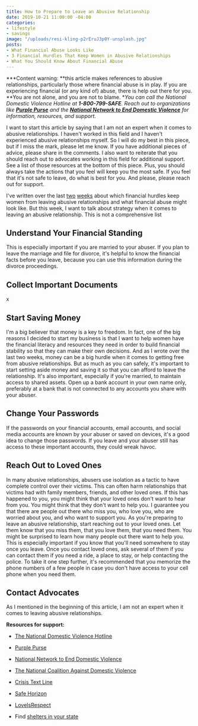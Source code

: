 ```yaml
---
title: How to Prepare to Leave an Abusive Relationship
date: 2019-10-21 11:00:00 -04:00
categories:
- lifestyle
- savings
image: "/uploads/resi-kling-p2rEruJ3p0Y-unsplash.jpg"
posts:
- What Financial Abuse Looks Like
- 3 Financial Hurdles That Keep Women in Abusive Relationships
- What You Should Know About Financial Abuse
---
```


***Content warning: **this article makes references to abusive relationships, particularly those where financial abuse is in play. If you are experiencing financial (or any kind of) abuse, there is help out there for you. **You are not alone, and you are not to blame. **You can call the National Domestic Violence Hotline at **1-800-799-SAFE**. Reach out to organizations like **[Purple Purse](http://purplepurse.com/)** and the **[National Network to End Domestic Violence](http://www.womenslaw.org/laws_state_type.php?id=14107&state_code=PG&open_id=all)** for information, resources, and support.*

I want to start this article by saying that I am not an expert when it comes to abusive relationships. I haven't worked in this field and I haven't experienced abusive relationships myself. So I will do my best in this piece, but if I miss the mark, please let me know. If you have additional pieces of advice, please share in the comments. I also want to reiterate that you should reach out to advocates working in this field for additional support. See a list of those resources at the bottom of this piece. Plus, you should always take the actions that you feel will keep you the most safe. If you feel that it's not safe to leave, do what is best for you. And please, please reach out for support. 

I've written over the last [two](https://www.maggiegermano.com/blog/3-financial-hurdles-that-keep-women-in-abusive-relationships/) [weeks](https://www.maggiegermano.com/blog/what-financial-abuse-looks-like/) about which financial hurdles keep women from leaving abusive relationships and what financial abuse might look like. But this week, I want to talk about strategy when it comes to leaving an abusive relationship. This is not a comprehensive list 

## Understand Your Financial Standing

This is especially important if you are married to your abuser. If you plan to leave the marriage and file for divorce, it's helpful to know the financial facts before you leave, because you can use this information during the divorce proceedings. 

## Collect Important Documents

x

## Start Saving Money

I'm a big believer that money is a key to freedom. In fact, one of the big reasons I decided to start my business is that I want to help women have the financial literacy and resources they need in order to build financial stability so that they can make their own decisions. And as I wrote over the last two weeks, money can be a big hurdle when it comes to getting free from abusive relationships. But as much as you can safely, it's important to start setting aside money and saving it so that you can afford to leave the relationship. It's also important, especially if you're married, to maintain access to shared assets. Open up a bank account in your own name only, preferably at a bank that is not connected to any accounts you share with your abuser.  

## Change Your Passwords

If the passwords on your financial accounts, email accounts, and social media accounts are known by your abuser or saved on devices, it's a good idea to change those passwords. If you leave and your abuser still has access to these important accounts, they could wreak havoc. 

## Reach Out to Loved Ones

In many abusive relationships, abusers use isolation as a tactic to have complete control over their victims. This can often harm relationships that victims had with family members, friends, and other loved ones. If this has happened to you, you might think that your loved ones don't want to hear from you. You might think that they don't want to help you. I guarantee you that there are people out there who miss you, who love you, who are worried about you, and who want to support you. As you're preparing to leave an abusive relationship, start reaching out to your loved ones. Let them know that you miss them, that you love them, that you need them. You might be surprised to learn how many people out there want to help you. This is especially important if you know that you'll need somewhere to stay once you leave. Once you contact loved ones, ask several of them if you can contact them if you need a ride, a place to stay, or help contacting the police. To take it one step further, it's recommended that you memorize the phone numbers of a few people in case you don't have access to your cell phone when you need them. 

## Contact Advocates

As I mentioned in the beginning of this article, I am not an expert when it comes to leaving abusive relationships. 

**Resources for support:**

* [The National Domestic Violence Hotline](https://www.thehotline.org/)

* [Purple Purse](https://www.purplepurse.com/)

* [National Network to End Domestic Violence](https://nnedv.org/)

* [The National Coalition Against Domestic Violence](https://www.ncadv.org/)

* [Crisis Text Line](https://www.crisistextline.org/)

* [Safe Horizon](https://www.safehorizon.org/)

* [LoveIsRespect](https://www.loveisrespect.org/)

* Find [shelters in your state](https://www.womenslaw.org/find-help/advocates-and-shelters)